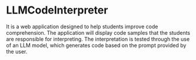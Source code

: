 # LLMCodeInterpreter
It is a web application designed to help students improve code comprehension. The application will display code samples that the students are responsible for interpreting. The interpretation is tested through the use of an LLM model, which generates code based on the prompt provided by the user.
